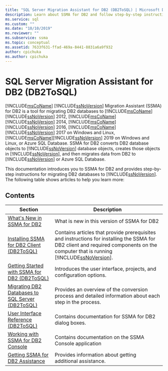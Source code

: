 ```yaml
---
title: "SQL Server Migration Assistant for DB2 (DB2ToSQL) | Microsoft Docs"
description: Learn about SSMA for DB2 and follow step-by-step instructions for migrating DB2 databases to SQL Server or Azure SQL Database.
ms.service: sql
ms.custom: ""
ms.date: "10/10/2019"
ms.reviewer: ""
ms.subservice: ssma
ms.topic: conceptual
ms.assetid: 7633f631-ffad-469a-8441-8831a6a9f932
author: cpichuka 
ms.author: cpichuka 
---
```

# SQL Server Migration Assistant for DB2 (DB2ToSQL)
[!INCLUDE[msCoName](../../includes/msconame-md.md)] [!INCLUDE[ssNoVersion](../../includes/ssnoversion-md.md)] Migration Assistant (SSMA) for DB2 is a tool for migrating DB2 databases to [!INCLUDE[msCoName](../../includes/msconame-md.md)][!INCLUDE[ssNoVersion](../../includes/ssnoversion-md.md)] 2012, [!INCLUDE[msCoName](../../includes/msconame-md.md)][!INCLUDE[ssNoVersion](../../includes/ssnoversion-md.md)] 2014, [!INCLUDE[msCoName](../../includes/msconame-md.md)][!INCLUDE[ssNoVersion](../../includes/ssnoversion-md.md)] 2016, [!INCLUDE[msCoName](../../includes/msconame-md.md)][!INCLUDE[ssNoVersion](../../includes/ssnoversion-md.md)] 2017 on Windows and Linux, [!INCLUDE[msCoName](../../includes/msconame-md.md)][!INCLUDE[ssNoVersion](../../includes/ssnoversion-md.md)] 2019 on Windows and Linux, or Azure SQL Database. SSMA for DB2 converts DB2 database objects to [!INCLUDE[ssNoVersion](../../includes/ssnoversion-md.md)] database objects, creates those objects in [!INCLUDE[ssNoVersion](../../includes/ssnoversion-md.md)], and then migrates data from DB2 to [!INCLUDE[ssNoVersion](../../includes/ssnoversion-md.md)] or Azure SQL Database.  
  
This documentation introduces you to SSMA for DB2 and provides step-by-step instructions for migrating DB2 databases to [!INCLUDE[ssNoVersion](../../includes/ssnoversion-md.md)]. The following table shows articles to help you learn more:  
  
## Contents  
  
|Section|Description|  
|-----------|---------------|
|[What's New in SSMA  for DB2](./what-s-new-in-ssma-for-db2-db2tosql.md)|What is new in this version of SSMA for DB2|  
|[Installing SSMA for DB2 Client &#40;DB2ToSQL&#41;](../../ssma/db2/installing-ssma-for-db2-client-db2tosql.md)|Contains articles that provide prerequisites and instructions for installing the SSMA for DB2 client and required components on the computer that is running [!INCLUDE[ssNoVersion](../../includes/ssnoversion-md.md)].|  
|[Getting Started with SSMA for DB2 &#40;DB2ToSQL&#41;](../../ssma/db2/getting-started-with-ssma-for-db2-db2tosql.md)|Introduces the user interface, projects, and configuration options.|  
|[Migrating DB2 Databases to SQL Server &#40;DB2ToSQL&#41;](../../ssma/db2/migrating-db2-databases-to-sql-server-db2tosql.md)|Provides an overview of the conversion process and detailed information about each step in the process.|  
|[User Interface Reference &#40;DB2ToSQL&#41;](../../ssma/db2/user-interface-reference-db2tosql.md)|Contains documentation for SSMA for DB2 dialog boxes.|  
|[Working with SSMA for DB2 Console](./working-with-ssma-for-oracle-console-db2tosql.md)|Contains documentation on the SSMA Console application|  
|[Getting SSMA for DB2 Assistance](../sql-server-migration-assistant.md)|Provides information about getting additional assistance.|